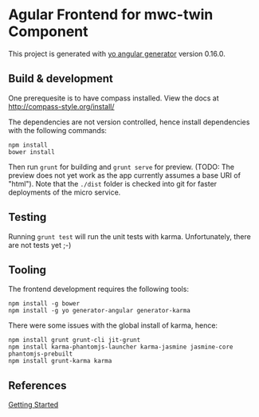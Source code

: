 # Agular Frontend for mwc-twin Component
This project is generated with [yo angular generator](https://github.com/yeoman/generator-angular)
version 0.16.0.

## Build & development
One prerequesite is to have compass installed. View the docs at http://compass-style.org/install/

The dependencies are not version controlled, hence install dependencies with the following commands:

```
npm install
bower install
```

Then run `grunt` for building and `grunt serve` for preview. (TODO: The preview does not yet work as the app currently assumes a base URI of "html"). Note that the `./dist` folder is checked into git for faster deployments of the micro service.

## Testing
Running `grunt test` will run the unit tests with karma. Unfortunately, there are not tests yet ;-)

## Tooling
The frontend development requires the following tools:
```
npm install -g bower 
npm install -g yo generator-angular generator-karma
```

There were some issues with the global install of karma, hence:
```
npm install grunt grunt-cli jit-grunt 
npm install karma-phantomjs-launcher karma-jasmine jasmine-core phantomjs-prebuilt
npm install grunt-karma karma
```

## References
[Getting Started](https://www.sitepoint.com/kickstart-your-angularjs-development-with-yeoman-grunt-and-bower/)
